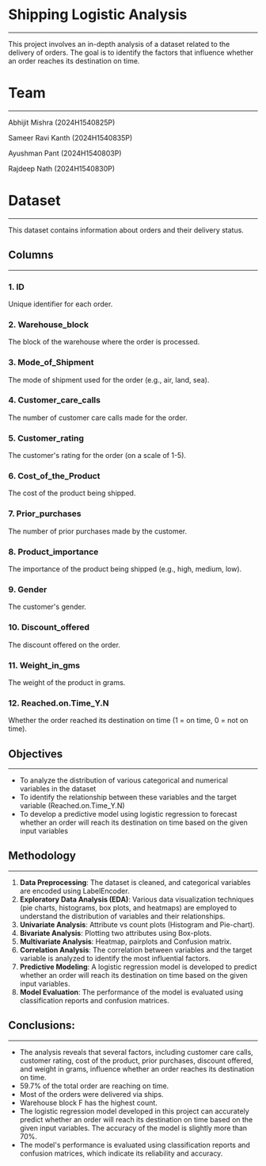 # Shipping Logistic Analysis
------------

This project involves an in-depth analysis of a dataset related to the delivery of orders. The goal is to identify the factors that influence whether an order reaches its destination on time.

# Team
------------

Abhijit Mishra (2024H1540825P)

Sameer Ravi Kanth (2024H1540835P)

Ayushman Pant (2024H1540803P)

Rajdeep Nath (2024H1540830P)

# Dataset
------------

This dataset contains information about orders and their delivery status.

## Columns
--------

### 1. ID
Unique identifier for each order.

### 2. Warehouse_block
The block of the warehouse where the order is processed.

### 3. Mode_of_Shipment
The mode of shipment used for the order (e.g., air, land, sea).

### 4. Customer_care_calls
The number of customer care calls made for the order.

### 5. Customer_rating
The customer's rating for the order (on a scale of 1-5).

### 6. Cost_of_the_Product
The cost of the product being shipped.

### 7. Prior_purchases
The number of prior purchases made by the customer.

### 8. Product_importance
The importance of the product being shipped (e.g., high, medium, low).

### 9. Gender
The customer's gender.

### 10. Discount_offered
The discount offered on the order.

### 11. Weight_in_gms
The weight of the product in grams.

### 12. Reached.on.Time_Y.N
Whether the order reached its destination on time (1 = on time, 0 = not on time).


## Objectives
------------

*   To analyze the distribution of various categorical and numerical variables in the dataset
*   To identify the relationship between these variables and the target variable (Reached.on.Time_Y.N)
*   To develop a predictive model using logistic regression to forecast whether an order will reach its destination on time based on the given input variables


## Methodology
-------------

1.  **Data Preprocessing**: The dataset is cleaned, and categorical variables are encoded using LabelEncoder.
2.  **Exploratory Data Analysis (EDA)**: Various data visualization techniques (pie charts, histograms, box plots, and heatmaps) are employed to understand the distribution of variables and their relationships.
3.  **Univariate Analysis**: Attribute vs count plots (Histogram and Pie-chart).
4.  **Bivariate Analysis**: Plotting two attributes using Box-plots.
5.  **Multivariate Analysis**: Heatmap, pairplots and Confusion matrix. 
6.  **Correlation Analysis**: The correlation between variables and the target variable is analyzed to identify the most influential factors.
7.  **Predictive Modeling**: A logistic regression model is developed to predict whether an order will reach its destination on time based on the given input variables.
8.  **Model Evaluation**: The performance of the model is evaluated using classification reports and confusion matrices.


## Conclusions:
------------

*   The analysis reveals that several factors, including customer care calls, customer rating, cost of the product, prior purchases, discount offered, and weight in grams, influence whether an order reaches its destination on time.
*   59.7% of the total order are reaching on time.
*   Most of the orders were delivered via ships.
*   Warehouse block F has the highest count.
*   The logistic regression model developed in this project can accurately predict whether an order will reach its destination on time based on the given input variables. The accuracy of the model is slightly more than 70%.
*   The model's performance is evaluated using classification reports and confusion matrices, which indicate its reliability and accuracy.
